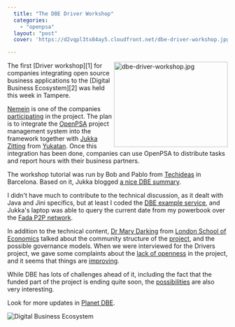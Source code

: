 ```yaml
---
  title: "The DBE Driver Workshop"
  categories: 
    - "openpsa"
  layout: "post"
  cover: 'https://d2vqpl3tx84ay5.cloudfront.net/dbe-driver-workshop.jpg'

---
```

<img src="https://d2vqpl3tx84ay5.cloudfront.net/dbe-driver-workshop.jpg" border="0" height="195" width="260" alt="dbe-driver-workshop.jpg" align="right" />
The first [Driver workshop][1] for companies integrating open source business applications to the [Digital Business Ecosystem][2] was held this week in Tampere.

[Nemein][3] is one of the companies [participating][4] in the project. The plan is to integrate the [OpenPSA][5] project management system into the framework together with [Jukka Zitting][6] from [Yukatan][7]. Once this integration has been done, companies can use OpenPSA to distribute tasks and report hours with their business partners.

The workshop tutorial was run by Bob and Pablo from [Techideas][8] in Barcelona. Based on it, Jukka blogged [a nice DBE summary][9].

I didn't have much to contribute to the technical discussion, as it dealt with Java and Jini specifics, but at least I coded the [DBE example service][10], and Jukka's laptop was able to query the current date from my powerbook over the [Fada P2P network][11].

In addition to the technical content, [Dr Mary Darking][12] from [London School of Economics][13] talked about the community structure of the [project][14], and the possible governance models. When we were interviewed for the Drivers project, we gave some complaints about the [lack of openness][15] in the project, and it seems that things are [improving][16].

While DBE has lots of challenges ahead of it, including the fact that the funded part of the project is ending quite soon, the [possibilities][17] are also very interesting.

Look for more updates in [Planet DBE][18].

![Digital Business Ecosystem](https://d2vqpl3tx84ay5.cloudfront.net/dbe.gif)

[1]: http://www.digital-ecosystems.org/de/refs/ref_event.html
[2]: http://www.digital-ecosystem.org/html/
[3]: http://www.nemein.com/
[4]: http://www.nemein.com/midcom-permalink-a5259dbbaee90759da656bf6cc64ca8b
[5]: http://www.openpsa.org/
[6]: http://www.midgard-project.org/midcom-permalink-bc7f1ca712f6221ccc228adc7cda6684
[7]: http://yukatan.fi/
[8]: http://www.techideas.info/
[9]: http://yukatan.fi/display/yukatan/2005/06/14/First+day+at+the+DBE+Workshop
[10]: http://swallow.sourceforge.net/user_manual/x239.html
[11]: http://fada.sourceforge.net/
[12]: http://is.lse.ac.uk/homepages/Darking/
[13]: http://www.lse.ac.uk/
[14]: http://www.digital-ecosystems.org/
[15]: https://www.digital-ecosystem.net/
[16]: http://swallow.sourceforge.net/
[17]: http://bergie.iki.fi/midcom-permalink-0e16696a6e9ef34705883f563146c2d0
[18]: http://www.nemein.com/planet-dbe/
